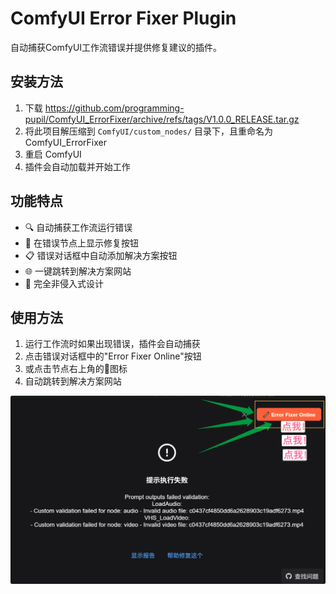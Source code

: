 # ComfyUI Error Fixer Plugin

自动捕获ComfyUI工作流错误并提供修复建议的插件。

## 安装方法
1. 下载 https://github.com/programming-pupil/ComfyUI_ErrorFixer/archive/refs/tags/V1.0.0_RELEASE.tar.gz
1. 将此项目解压缩到 `ComfyUI/custom_nodes/` 目录下，且重命名为 ComfyUI_ErrorFixer
2. 重启 ComfyUI
3. 插件会自动加载并开始工作

## 功能特点

- 🔍 自动捕获工作流运行错误
- 🔧 在错误节点上显示修复按钮
- 📋 错误对话框中自动添加解决方案按钮
- 🌐 一键跳转到解决方案网站
- 🔄 完全非侵入式设计

## 使用方法

1. 运行工作流时如果出现错误，插件会自动捕获
2. 点击错误对话框中的"Error Fixer Online"按钮
3. 或点击节点右上角的🔧图标
4. 自动跳转到解决方案网站
   
![](error_dialog.png)
